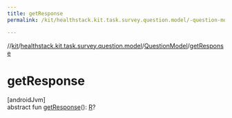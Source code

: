 ```yaml
---
title: getResponse
permalink: /kit/healthstack.kit.task.survey.question.model/-question-model/get-response.html

---
```

//[kit](../../../index.html)/[healthstack.kit.task.survey.question.model](../index.html)/[QuestionModel](index.html)/[getResponse](get-response.html)



# getResponse



[androidJvm]\
abstract fun [getResponse](get-response.html)(): [R](index.html)?




